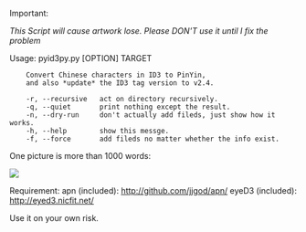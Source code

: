 Important:

*This Script will cause artwork lose. Please DON'T use it until I fix the problem*

Usage:
        pyid3py.py [OPTION] TARGET

        Convert Chinese characters in ID3 to PinYin,
        and also *update* the ID3 tag version to v2.4.

        -r, --recursive   act on directory recursively.
        -q, --quiet       print nothing except the result.
        -n, --dry-run     don't actually add fileds, just show how it works.
        -h, --help        show this messge.
        -f, --force       add fileds no matter whether the info exist.

One picture is more than 1000 words:

[![](http://farm5.static.flickr.com/4048/4260499120_3c65d2ac30_o.png)](http://farm5.static.flickr.com/4048/4260499120_3c65d2ac30_o.png)

Requirement:
        apn (included): http://github.com/jjgod/apn/
        eyeD3 (included): http://eyed3.nicfit.net/

Use it on your own risk.
